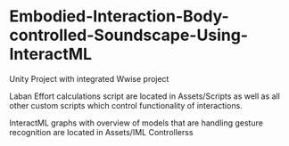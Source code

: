 # Embodied-Interaction-Body-controlled-Soundscape-Using-InteractML

Unity Project with integrated Wwise project

Laban Effort calculations script are located in Assets/Scripts as well as all other custom scripts which control functionality of interactions.

InteractML graphs with overview of models that are handling gesture recognition are located in Assets/IML Controllerss
